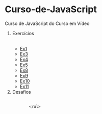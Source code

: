 # Curso-de-JavaScript
 Curso de JavaScript do Curso em Vídeo

<ol>
    <li>Exercícios</li>
    <br>
        <ul>
            <li><a href="https://y4guinho.github.io/Curso-de-JavaScript/Aula-04/ex001.html">Ex1</a></li>
            <li><a href="https://y4guinho.github.io/Curso-de-JavaScript/Aula-0">Ex3</a></li>
            <li><a href="https://y4guinho.github.io/Curso-de-JavaScript/Aula-0">Ex4</a></li>
            <li><a href="https://y4guinho.github.io/Curso-de-JavaScript/Aula-0">Ex5</a></li>
            <li><a href="https://y4guinho.github.io/Curso-de-JavaScript/Aula-0">Ex8</a></li>
            <li><a href="https://y4guinho.github.io/Curso-de-JavaScript/Aula-0">Ex9</a></li>
            <li><a href="https://y4guinho.github.io/Curso-de-JavaScript/Aula-0">Ex10</a></li>
            <li><a href="https://y4guinho.github.io/Curso-de-JavaScript/Aula-0">Ex11</a></li>
        </ul>
    <li>Desafios</li>
        <br>
        <ul>





        </ul>
</ol>